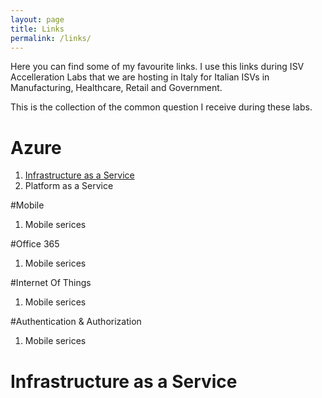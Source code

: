 ```yaml
---
layout: page
title: Links
permalink: /links/
---
```


Here you can find some of my favourite links.
I use this links during ISV Accelleration Labs that we are hosting in Italy for Italian ISVs in Manufacturing, Healthcare, Retail and Government.

This is the collection of the common question I receive during these labs.


# Azure 
1. [Infrastructure as a Service]()
2. Platform as a Service

#Mobile
1. Mobile serices

#Office 365
1. Mobile serices

#Internet Of Things
1. Mobile serices

#Authentication & Authorization
1. Mobile serices



# Infrastructure as a Service